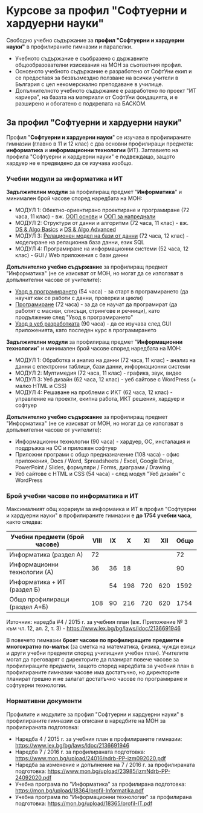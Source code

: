 # Курсове за профил "Софтуерни и хардуерни науки"

Свободно учебно съдържание за **профил "Софтуерни и хардуерни науки"** в профилираните гимназии и паралелки.
 - Учебното съдържание е съобразено с държавните общообразователни изисквания на МОН за съответния профил.
 - Основното учебното съдържание е разработено от СофтУни екип и се предоставя за безвъзмездно ползване на всички учители в България с цел некомерсиално преподаване в училище.
 - Допълнителното учебното съдържание е разработено по проект "ИТ кариера", на базата на материали от СофтУни фондацията, и е разширено и обогатено с подкрепата на БАСКОМ.

## За профил "Софтуерни и хардуерни науки"

Профил "**Софтуерни и хардуерни науки**" се изучава в профилираните гимназии (главно в 11 и 12 клас) с два основни профилиращи предмета: **информатика** и **информационни технологии** (ИТ). Заглавието на профила "Софтуерни и хардуерни науки" е подвеждащо, защото хардуер не е предвидено да се изучава изобщо.

### Учебни модули за информатика и ИТ

**Задължителни модули** за профилиращ предмет "**Информатика**" и минимален брой часове според наредбата на МОН:
 - МОДУЛ 1: Обектно-ориентирано проектиране и програмиране (72 часа, 11 клас) - вж. [ООП основи](https://github.com/BG-IT-Edu/School-Programming/tree/main/Courses/Applied-Programmer/OOP-Basics) и [ООП за напреднали](https://github.com/BG-IT-Edu/School-Programming/tree/main/Courses/Applied-Programmer/OOP-Advanced)
 - МОДУЛ 2: Структури от данни и алгоритми (72 часа, 11 клас) - вж. [DS & Algo Basics](https://github.com/BG-IT-Edu/School-Programming/tree/main/Courses/Applied-Programmer/Algo-and-Data-Structures-Basics) и [DS & Algo Advanced](https://github.com/BG-IT-Edu/School-Programming/tree/main/Courses/Applied-Programmer/Algo-and-Data-Structures-Advanced)
 - МОДУЛ 3: [Релационен модел на бази от данни](https://github.com/BG-IT-Edu/School-Programming/tree/main/Courses/Applied-Programmer/Databases-and-SQL) (72 часа, 12 клас) - моделиране на релационна база данни, език SQL
 - МОДУЛ 4: Програмиране на информационни системи (52 часа, 12 клас) - GUI / Web приложения с бази данни

**Допълнително учебно съдържание** за профилиращ предмет "Информатика" (не се изискват от МОН, но могат да се използват в допълнителни часове от учителите):
 - [Увод в програмирането](https://github.com/BG-IT-Edu/School-Programming/tree/main/Courses/Applied-Programmer/Programming-Basics) (54 часа) - за старт в програмирането (да научат как се работи с данни, проверки и цикли)
 - [Програмиране](https://github.com/BG-IT-Edu/School-Programming/tree/main/Courses/Applied-Programmer/Programming-Fundamentals) (72 часа) - за да се научат да програмират (да работят с масиви, списъци, стрингове и речници), като продължение след "Увод в програмирането"
 - [Увод в уеб разработката](https://github.com/BG-IT-Edu/School-Programming/tree/main/Courses/Applied-Programmer/Internet-and-Web-Development) (90 часа) - да се изучава след GUI приложенията, като последен курс в програмирането

**Задължителни модули** за профилиращ предмет "**Информационни технологии**" и минимален брой часове според наредбата на МОН:
 - МОДУЛ 1: Обработка и анализ на данни (72 часа, 11 клас) - анализ на данни с електронни таблици, бази данни, информационни системи
 - МОДУЛ 2: Мултимедия (72 часа, 11 клас) - графика, звук, видео
 - МОДУЛ 3: Уеб дизайн (62 часа, 12 клас) - уеб сайтове с WordPress (+ малко HTML и CSS)
 - МОДУЛ 4: Решаване на проблеми с ИКТ (62 часа, 12 клас) - управление на проекти, екипна работа, ИКТ решения, хардуер и софтуер

**Допълнително учебно съдържание** за профилиращ предмет "Информатика" (не се изискват от МОН, но могат да се използват в допълнителни часове от учителите):
 - Информационни технологии (90 часа) - хардуер, ОС, инсталация и поддръжка на ОС и приложен софтуер
 - Приложни програми с общо предназначение (108 часа) - офис приложения, Docs / Word, Spreadsheets / Excel, Google Drive, PowerPoint / Slides, формуляри / Forms, диаграми / Drawing
 - Уеб сайтове с HTML и CSS (54 часа) - след модул "Уеб дизайн" с WordPress

### Брой учебни часове по информатика и ИТ

Максималният общ хорариум за информаика и ИТ в профил "Софтуерни и хардуерни науки" в профилираните гимназии е **до 1754 учебни часа**, както следва:

| Учебни предмети (брой часове)  | VIII	|	IX	 |	X	  |	XI 	| XII	| Общо |
|--------------------------------|------|-----|-----|-----|-----|------|
| Информатика (раздел А)         | 72	  |	  	 |	   	|			 	|	    | 72   |
| Информационни технологии (А)   | 36	  |	36	 |	18	 |	   	|	   	|	90   |
| Информатика + ИТ (раздел Б)    |   	  |	54	 |	198	|	720	|	620	|	1592 |
| Общо профилиращи (раздел А+Б)	 | 108	 |	90 	|	216	|	720	|	620	|	1754 |

Източник: наредба #4 / 2015 г. за учебния план (вж. Приложение № 3 към чл. 12, ал. 2, т. 3) - https://www.lex.bg/bg/laws/ldoc/2136691946

В повечето гимназии **броят часове по профилиращите предмети е многократно по-малък** (за сметка на математика, физика, чужди езици и други учебни предмети според училищния учебен план). Учителите могат да преговарят с директорите да планират повече часове за профилиращите предмети, защото според наредбата за учебния план в профилираните гимназии часове има достатъчно, но директорите планират грешно и не залагат достатъчно часове по програмиране и софтуерни технологии.

### Нормативни документи

Профилите и модулите за профил "Софтуерни и хардуерни науки" в профилираните гимназии са описани в наредбите на МОН за профилираната подготовка:
 - Наредба 4 / 2015 г. за учебния план в профилираните гимназии: https://www.lex.bg/bg/laws/ldoc/2136691946
 - Наредба 7 / 2016 г. за профилираната подготовка: https://www.mon.bg/upload/24016/ndrb-PP-izm092020.pdf
 - Наредба за изменение и допълнение на 7 / 2016 г. за профилираната подготовка: https://www.mon.bg/upload/23985/izmNdrb-PP-24092020.pdf
 - Учебна програма по "Информатика" за профилирана подготовка: https://mon.bg/upload/18364/profil-Informatika.pdf
 - Учебна програма по "Информационни технологии" за профилирана подготовка: https://mon.bg/upload/18365/profil-IT.pdf

